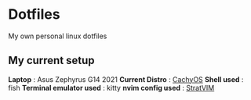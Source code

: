 # Dotfiles
My own personal linux dotfiles

## My current setup

**Laptop** : Asus Zephyrus G14 2021
**Current Distro** : [CachyOS](https://cachyos.org/)
**Shell used** : fish
**Terminal emulator used** : kitty
**nvim config used** : [StratVIM](https://github.com/StratOS-Linux/StratVIM)
